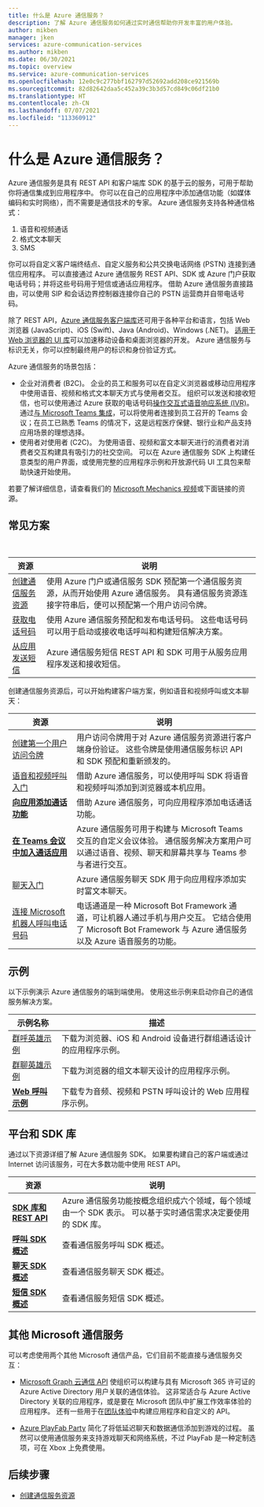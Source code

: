 ```yaml
---
title: 什么是 Azure 通信服务？
description: 了解 Azure 通信服务如何通过实时通信帮助你开发丰富的用户体验。
author: mikben
manager: jken
services: azure-communication-services
ms.author: mikben
ms.date: 06/30/2021
ms.topic: overview
ms.service: azure-communication-services
ms.openlocfilehash: 12e0c9c277bbf162797d52692add208ce921569b
ms.sourcegitcommit: 82d82642daa5c452a39c3b3d57cd849c06df21b0
ms.translationtype: HT
ms.contentlocale: zh-CN
ms.lasthandoff: 07/07/2021
ms.locfileid: "113360912"
---
```

# <a name="what-is-azure-communication-services"></a>什么是 Azure 通信服务？

Azure 通信服务是具有 REST API 和客户端库 SDK 的基于云的服务，可用于帮助你将通信集成到应用程序中。 你可以在自己的应用程序中添加通信功能（如媒体编码和实时网络），而不需要是通信技术的专家。 Azure 通信服务支持各种通信格式：

1. 语音和视频通话
1. 格式文本聊天
1. SMS

你可以将自定义客户端终结点、自定义服务和公共交换电话网络 (PSTN) 连接到通信应用程序。 可以直接通过 Azure 通信服务 REST API、SDK 或 Azure 门户获取电话号码；并将这些号码用于短信或通话应用程序。 借助 Azure 通信服务直接路由，可以使用 SIP 和会话边界控制器连接你自己的 PSTN 运营商并自带电话号码。

除了 REST API，[Azure 通信服务客户端库](./concepts/sdk-options.md)还可用于各种平台和语言，包括 Web 浏览器 (JavaScript)、iOS (Swift)、Java (Android)、Windows (.NET)。 [适用于 Web 浏览器的 UI 库](https://aka.ms/acsstorybook)可以加速移动设备和桌面浏览器的开发。 Azure 通信服务与标识无关，你可以控制最终用户的标识和身份验证方式。

Azure 通信服务的场景包括：

- 企业对消费者 (B2C)。 企业的员工和服务可以在自定义浏览器或移动应用程序中使用语音、视频和格式文本聊天方式与使用者交互。 组织可以发送和接收短信，也可以使用通过 Azure 获取的电话号码[操作交互式语音响应系统 (IVR)](https://github.com/microsoft/botframework-telephony/blob/main/EnableTelephony.md)。 通过[与 Microsoft Teams 集成](./quickstarts/voice-video-calling/get-started-teams-interop.md)，可以将使用者连接到员工召开的 Teams 会议；在员工已熟悉 Teams 的情况下，这是远程医疗保健、银行业和产品支持应用场景的理想选择。
- 使用者对使用者 (C2C)。 为使用语音、视频和富文本聊天进行的消费者对消费者交互构建具有吸引力的社交空间。 可以在 Azure 通信服务 SDK 上构建任意类型的用户界面，或使用完整的应用程序示例和开放源代码 UI 工具包来帮助快速开始使用。

若要了解详细信息，请查看我们的 [Microsoft Mechanics 视频](https://www.youtube.com/watch?v=apBX7ASurgM)或下面链接的资源。

## <a name="common-scenarios"></a>常见方案

<br>

| 资源                               |说明                           |
|---                                    |---                                   |
|[创建通信服务资源](./quickstarts/create-communication-resource.md)|使用 Azure 门户或通信服务 SDK 预配第一个通信服务资源，从而开始使用 Azure 通信服务。 具有通信服务资源连接字符串后，便可以预配第一个用户访问令牌。|
|[获取电话号码](./quickstarts/telephony-sms/get-phone-number.md)|使用 Azure 通信服务预配和发布电话号码。 这些电话号码可以用于启动或接收电话呼叫和构建短信解决方案。|
|[从应用发送短信](./quickstarts/telephony-sms/send.md)| Azure 通信服务短信 REST API 和 SDK 可用于从服务应用程序发送和接收短信。|

创建通信服务资源后，可以开始构建客户端方案，例如语音和视频呼叫或文本聊天：

| 资源                               |说明                           |
|---                                    |---                                   |
|[创建第一个用户访问令牌](./quickstarts/access-tokens.md)|用户访问令牌用于对 Azure 通信服务资源进行客户端身份验证。 这些令牌是使用通信服务标识 API 和 SDK 预配和重新颁发的。|
|[语音和视频呼叫入门](./quickstarts/voice-video-calling/getting-started-with-calling.md)| 借助 Azure 通信服务，可以使用呼叫 SDK 将语音和视频呼叫添加到浏览器或本机应用。 |
|**[向应用添加通话功能](./quickstarts/voice-video-calling/pstn-call.md)**|借助 Azure 通信服务，可向应用程序添加电话通话功能。|
|**[在 Teams 会议中加入通话应用](./quickstarts/voice-video-calling/get-started-teams-interop.md)**|Azure 通信服务可用于构建与 Microsoft Teams 交互的自定义会议体验。 通信服务解决方案用户可以通过语音、视频、聊天和屏幕共享与 Teams 参与者进行交互。|
|[聊天入门](./quickstarts/chat/get-started.md)|Azure 通信服务聊天 SDK 用于向应用程序添加实时富文本聊天。|
|[连接 Microsoft 机器人呼叫电话号码](https://github.com/microsoft/botframework-telephony)|电话通道是一种 Microsoft Bot Framework 通道，可让机器人通过手机与用户交互。 它结合使用了 Microsoft Bot Framework 与 Azure 通信服务以及 Azure 语音服务的功能。  |


## <a name="samples"></a>示例

以下示例演示 Azure 通信服务的端到端使用。 使用这些示例来启动你自己的通信服务解决方案。
<br>

| 示例名称                               | 描述                           |
|---                                    |---                                   |
|[群呼英雄示例](./samples/calling-hero-sample.md)| 下载为浏览器、iOS 和 Android 设备进行群组通话设计的应用程序示例。 |
|[群聊英雄示例](./samples/chat-hero-sample.md)| 下载为浏览器的组文本聊天设计的应用程序示例。 |
|**[Web 呼叫示例](./samples/web-calling-sample.md)**| 下载专为音频、视频和 PSTN 呼叫设计的 Web 应用程序示例。 |


## <a name="platforms-and-sdk-libraries"></a>平台和 SDK 库

通过以下资源详细了解 Azure 通信服务 SDK。 如果要构建自己的客户端或通过 Internet 访问该服务，可在大多数功能中使用 REST API。

| 资源                               | 说明                           |
|---                                    |---                                   |
|**[SDK 库和 REST API](./concepts/sdk-options.md)**|Azure 通信服务功能按概念组织成六个领域，每个领域由一个 SDK 表示。 可以基于实时通信需求决定要使用的 SDK 库。|
|**[呼叫 SDK 概述](./concepts/voice-video-calling/calling-sdk-features.md)**|查看通信服务呼叫 SDK 概述。|
|**[聊天 SDK 概述](./concepts/chat/sdk-features.md)**|查看通信服务聊天 SDK 概述。|
|**[短信 SDK 概述](./concepts/telephony-sms/sdk-features.md)**|查看通信服务短信 SDK 概述。|

## <a name="other-microsoft-communication-services"></a>其他 Microsoft 通信服务

可以考虑使用两个其他 Microsoft 通信产品，它们目前不能直接与通信服务交互：

 - [Microsoft Graph 云通信 API](/graph/cloud-communications-concept-overview) 使组织可以构建与具有 Microsoft 365 许可证的 Azure Active Directory 用户关联的通信体验。 这非常适合与 Azure Active Directory 关联的应用程序，或是要在 Microsoft 团队中扩展工作效率体验的应用程序。 还有一些用于在[团队体验](/microsoftteams/platform/?preserve-view=true&view=msteams-client-js-latest)中构建应用程序和自定义的 API。

 - [Azure PlayFab Party](/gaming/playfab/features/multiplayer/networking/) 简化了将低延迟聊天和数据通信添加到游戏的过程。 虽然可以使用通信服务来支持游戏聊天和网络系统，不过 PlayFab 是一种定制选项，可在 Xbox 上免费使用。


## <a name="next-steps"></a>后续步骤

 - [创建通信服务资源](./quickstarts/create-communication-resource.md)
